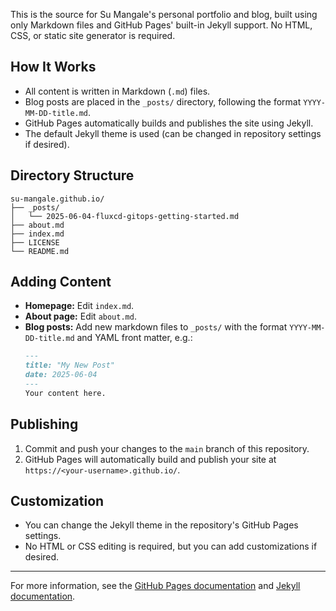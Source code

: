 
This is the source for Su Mangale's personal portfolio and blog, built using only Markdown files and GitHub Pages' built-in Jekyll support. No HTML, CSS, or static site generator is required.

## How It Works
- All content is written in Markdown (`.md`) files.
- Blog posts are placed in the `_posts/` directory, following the format `YYYY-MM-DD-title.md`.
- GitHub Pages automatically builds and publishes the site using Jekyll.
- The default Jekyll theme is used (can be changed in repository settings if desired).

## Directory Structure
```
su-mangale.github.io/
├── _posts/
│   └── 2025-06-04-fluxcd-gitops-getting-started.md
├── about.md
├── index.md
├── LICENSE
└── README.md
```

## Adding Content
- **Homepage:** Edit `index.md`.
- **About page:** Edit `about.md`.
- **Blog posts:** Add new markdown files to `_posts/` with the format `YYYY-MM-DD-title.md` and YAML front matter, e.g.:
  ```markdown
  ---
  title: "My New Post"
  date: 2025-06-04
  ---
  Your content here.
  ```

## Publishing
1. Commit and push your changes to the `main` branch of this repository.
2. GitHub Pages will automatically build and publish your site at `https://<your-username>.github.io/`.

## Customization
- You can change the Jekyll theme in the repository's GitHub Pages settings.
- No HTML or CSS editing is required, but you can add customizations if desired.

---

For more information, see the [GitHub Pages documentation](https://docs.github.com/en/pages/getting-started-with-github-pages/about-github-pages) and [Jekyll documentation](https://jekyllrb.com/docs/).
